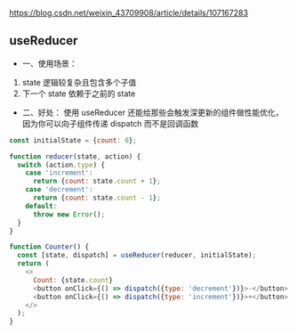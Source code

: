 https://blog.csdn.net/weixin_43709908/article/details/107167283

## useReducer
- 一、使用场景：
1. state 逻辑较复杂且包含多个子值
2. 下一个 state 依赖于之前的 state

- 二、好处：
使用 useReducer 还能给那些会触发深更新的组件做性能优化，因为你可以向子组件传递 dispatch 而不是回调函数

```js
const initialState = {count: 0};

function reducer(state, action) {
  switch (action.type) {
    case 'increment':
      return {count: state.count + 1};
    case 'decrement':
      return {count: state.count - 1};
    default:
      throw new Error();
  }
}

function Counter() {
  const [state, dispatch] = useReducer(reducer, initialState);
  return (
    <>
      Count: {state.count}
      <button onClick={() => dispatch({type: 'decrement'})}>-</button>
      <button onClick={() => dispatch({type: 'increment'})}>+</button>
    </>
  );
}
```